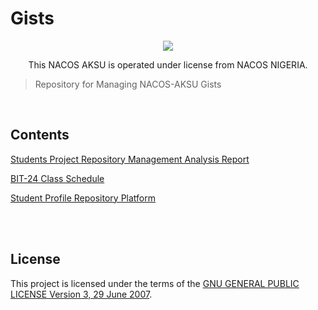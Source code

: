 # Gists

<div align="center">

<img src="https://i.ibb.co/9p9zqZh/nacos-seal.png"/>

</div>

<p align="center">
            This NACOS AKSU is operated under license from NACOS NIGERIA.
</p>

> Repository for Managing NACOS-AKSU Gists

<br>

## Contents

[Students Project Repository Management Analysis Report](gists/Students%20Project%20Repository%20Management%20Analysis%20Report.md)

[BIT-24 Class Schedule](gists/BIT-24%20Class%20Schedule.md)

[Student Profile Repository Platform](gists/Student%20Profile%20Repository%20Platform.md)

<br>
<br>

## License

This project is licensed under the terms of the [GNU GENERAL PUBLIC LICENSE Version 3, 29 June 2007](LICENSE).